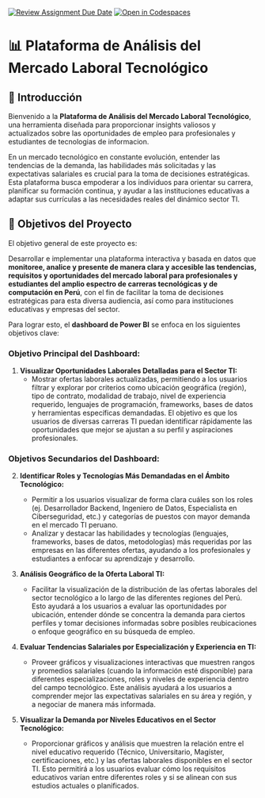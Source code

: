 [![Review Assignment Due Date](https://classroom.github.com/assets/deadline-readme-button-22041afd0340ce965d47ae6ef1cefeee28c7c493a6346c4f15d667ab976d596c.svg)](https://classroom.github.com/a/Zu4fxsIs)
[![Open in Codespaces](https://classroom.github.com/assets/launch-codespace-2972f46106e565e64193e422d61a12cf1da4916b45550586e14ef0a7c637dd04.svg)](https://classroom.github.com/open-in-codespaces?assignment_repo_id=19684116)
# 📊 Plataforma de Análisis del Mercado Laboral Tecnológico 

## 👋 Introducción

Bienvenido a la **Plataforma de Análisis del Mercado Laboral Tecnológico**, una herramienta diseñada para proporcionar insights valiosos y actualizados sobre las oportunidades de empleo para profesionales y estudiantes de tecnologias de informacion.

En un mercado tecnológico en constante evolución, entender las tendencias de la demanda, las habilidades más solicitadas y las expectativas salariales es crucial para la toma de decisiones estratégicas. Esta plataforma busca empoderar a los individuos para orientar su carrera, planificar su formación continua, y ayudar a las instituciones educativas a adaptar sus currículas a las necesidades reales del dinámico sector TI.


## 🎯 Objetivos del Proyecto

El objetivo general de este proyecto es:

Desarrollar e implementar una plataforma interactiva y basada en datos que **monitoree, analice y presente de manera clara y accesible las tendencias, requisitos y oportunidades del mercado laboral para profesionales y estudiantes del amplio espectro de carreras tecnológicas y de computación en Perú**, con el fin de facilitar la toma de decisiones estratégicas para esta diversa audiencia, así como para instituciones educativas y empresas del sector.

Para lograr esto, el **dashboard de Power BI** se enfoca en los siguientes objetivos clave:

### Objetivo Principal del Dashboard:

1.  **Visualizar Oportunidades Laborales Detalladas para el Sector TI:**
    *   Mostrar ofertas laborales actualizadas, permitiendo a los usuarios filtrar y explorar por criterios como ubicación geográfica (región), tipo de contrato, modalidad de trabajo, nivel de experiencia requerido, lenguajes de programación, frameworks, bases de datos y herramientas específicas demandadas. El objetivo es que los usuarios de diversas carreras TI puedan identificar rápidamente las oportunidades que mejor se ajustan a su perfil y aspiraciones profesionales.

### Objetivos Secundarios del Dashboard:

2.  **Identificar Roles y Tecnologías Más Demandadas en el Ámbito Tecnológico:**
    *   Permitir a los usuarios visualizar de forma clara cuáles son los roles (ej. Desarrollador Backend, Ingeniero de Datos, Especialista en Ciberseguridad, etc.) y categorías de puestos con mayor demanda en el mercado TI peruano.
    *   Analizar y destacar las habilidades y tecnologías (lenguajes, frameworks, bases de datos, metodologías) más requeridas por las empresas en las diferentes ofertas, ayudando a los profesionales y estudiantes a enfocar su aprendizaje y desarrollo.

3.  **Análisis Geográfico de la Oferta Laboral TI:**
    *   Facilitar la visualización de la distribución de las ofertas laborales del sector tecnológico a lo largo de las diferentes regiones del Perú. Esto ayudará a los usuarios a evaluar las oportunidades por ubicación, entender dónde se concentra la demanda para ciertos perfiles y tomar decisiones informadas sobre posibles reubicaciones o enfoque geográfico en su búsqueda de empleo.

4.  **Evaluar Tendencias Salariales por Especialización y Experiencia en TI:**
    *   Proveer gráficos y visualizaciones interactivas que muestren rangos y promedios salariales (cuando la información esté disponible) para diferentes especializaciones, roles y niveles de experiencia dentro del campo tecnológico. Este análisis ayudará a los usuarios a comprender mejor las expectativas salariales en su área y región, y a negociar de manera más informada.

5.  **Visualizar la Demanda por Niveles Educativos en el Sector Tecnológico:**
    *   Proporcionar gráficos y análisis que muestren la relación entre el nivel educativo requerido (Técnico, Universitario, Magíster, certificaciones, etc.) y las ofertas laborales disponibles en el sector TI. Esto permitirá a los usuarios evaluar cómo los requisitos educativos varían entre diferentes roles y si se alinean con sus estudios actuales o planificados.

